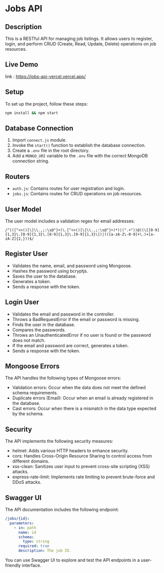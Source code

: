 # Jobs API

## Description

This is a RESTful API for managing job listings. It allows users to register, login, and perform CRUD (Create, Read, Update, Delete) operations on job resources.

## Live Demo

  link : <https://jobs-api-vercel.vercel.app/>

## Setup

To set up the project, follow these steps:

```bash
npm install && npm start
```

## Database Connection

1. Import `connect.js` module.
2. Invoke the `start()` function to establish the database connection.
3. Create a `.env` file in the root directory.
4. Add a `MONGO_URI` variable to the `.env` file with the correct MongoDB connection string.

## Routers

- `auth.js`: Contains routes for user registration and login.
- `jobs.js`: Contains routes for CRUD operations on job resources.

## User Model

The user model includes a validation regex for email addresses:

```regex
/^(([^<>()[\]\\.,;:\s@"]+(\.[^<>()[\]\\.,;:\s@"]+)*)|(".+"))@((\[[0-9]{1,3}\.[0-9]{1,3}\.[0-9]{1,3}\.[0-9]{1,3}\])|(([a-zA-Z\-0-9]+\.)+[a-zA-Z]{2,}))$/
```

## Register User

- Validates the name, email, and password using Mongoose.
- Hashes the password using bcryptjs.
- Saves the user to the database.
- Generates a token.
- Sends a response with the token.

## Login User

- Validates the email and password in the controller.
- Throws a BadRequestError if the email or password is missing.
- Finds the user in the database.
- Compares the passwords.
- Throws an UnauthenticatedError if no user is found or the password does not match.
- If the email and password are correct, generates a token.
- Sends a response with the token.

## Mongoose Errors

The API handles the following types of Mongoose errors:

- Validation errors: Occur when the data does not meet the defined schema requirements.
- Duplicate errors (Email): Occur when an email is already registered in the database.
- Cast errors: Occur when there is a mismatch in the data type expected by the schema.

## Security

The API implements the following security measures:

- helmet: Adds various HTTP headers to enhance security.
- cors: Handles Cross-Origin Resource Sharing to control access from different domains.
- xss-clean: Sanitizes user input to prevent cross-site scripting (XSS) attacks.
- express-rate-limit: Implements rate limiting to prevent brute-force and DDoS attacks.

## Swagger UI

The API documentation includes the following endpoint:

```yaml
/jobs/{id}:
  parameters:
    - in: path
      name: id
      schema:
        type: string
      required: true
      description: The job ID.
```

You can use Swagger UI to explore and test the API endpoints in a user-friendly interface.
